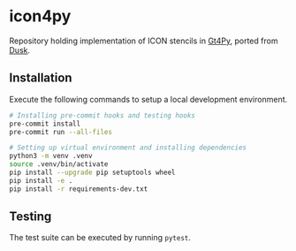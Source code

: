 # icon4py

Repository holding implementation of ICON stencils in [Gt4Py](https://github.com/GridTools/gt4py), ported from [Dusk](https://github.com/dawn-ico/dusk).


## Installation

Execute the following commands to setup a local development environment.

```bash
# Installing pre-commit hooks and testing hooks
pre-commit install
pre-commit run --all-files

# Setting up virtual environment and installing dependencies
python3 -m venv .venv
source .venv/bin/activate
pip install --upgrade pip setuptools wheel
pip install -e .
pip install -r requirements-dev.txt
```

## Testing

The test suite can be executed by running `pytest`.
